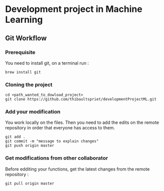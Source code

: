 # Development project in Machine Learning

## Git Workflow

### Prerequisite
You need to install git, on a terminal run :
```shell 
brew install git
```

### Cloning the project
```shell
cd <path_wanted_to_dowload_project>
git clone https://github.com/thibaultspriet/developmentProjectML.git 
```

### Add your modification
You work locally on the files. Then you need to add the edits on the remote repository in order that everyone has access to them.
```shell
git add .
git commit -m "message to explain changes"
git push origin master
```

### Get modifications from other collaborator
Before edditing your functions, get the latest changes from the remote repository :
```shell 
git pull origin master
```
